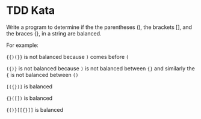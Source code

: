 # TDD Kata

Write a program to determine if the the parentheses (),
the brackets [], and the braces {}, in a string are balanced.

For example:

`{{)(}}` is not balanced because `)` comes before `(`

`({)}` is not balanced because `)` is not balanced between `{}`
     and similarly the `{` is not balanced between `()`

`[({})]` is balanced

`{}([])` is balanced

`{()}[[{}]]` is balanced